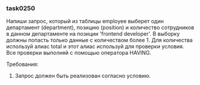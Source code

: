 
### task0250

Напиши запрос, который из таблицы employee выберет один департамент (department), позицию (position) и количество
сотрудников в данном департаменте на позиции &#39;frontend developer&#39;. В выборку должны попасть только данные с количеством
более 1. Для количества используй алиас total и этот алиас используй для проверки условия. Все проверки выполняй
с помощью оператора HAVING.


Требования:
1.	Запрос должен быть реализован согласно условию.

